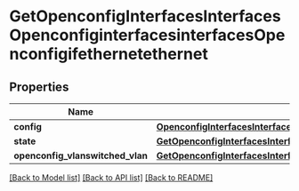 # GetOpenconfigInterfacesInterfacesOpenconfiginterfacesinterfacesOpenconfigifethernetethernet

## Properties
Name | Type | Description | Notes
------------ | ------------- | ------------- | -------------
**config** | [**OpenconfigInterfacesInterfacesOpenconfiginterfacesinterfacesOpenconfigifethernetethernetConfig**](OpenconfigInterfacesInterfacesOpenconfiginterfacesinterfacesOpenconfigifethernetethernetConfig.md) |  | [optional] 
**state** | [**GetOpenconfigInterfacesInterfacesOpenconfiginterfacesinterfacesOpenconfigifethernetethernetState**](GetOpenconfigInterfacesInterfacesOpenconfiginterfacesinterfacesOpenconfigifethernetethernetState.md) |  | [optional] 
**openconfig_vlanswitched_vlan** | [**GetOpenconfigInterfacesInterfacesOpenconfiginterfacesinterfacesOpenconfigifethernetethernetOpenconfigvlanswitchedvlan**](GetOpenconfigInterfacesInterfacesOpenconfiginterfacesinterfacesOpenconfigifethernetethernetOpenconfigvlanswitchedvlan.md) |  | [optional] 

[[Back to Model list]](../README.md#documentation-for-models) [[Back to API list]](../README.md#documentation-for-api-endpoints) [[Back to README]](../README.md)


